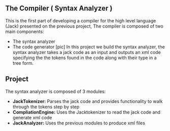 ## The Compiler ( Syntax Analyzer )
This is the first part of developing a compiler for the high level language (Jack) presented on the previous project, 
The compiler is composed of two main components: 
- The syntax analyzer 
- The code generator 
[pic]
In this project we build the syntax analyzer, the syntax analyzer takes a jack code as an input and outputs an xml code specifying the the tokens found in the code along with their type in a tree form. 

## Project
The syntax analyzer is composed of 3 modules:
- **JackTokenizer:** Parses the jack code and provides functionality to walk through the tokens step by step 
- **CompliationEngine:** Uses the Jacktokenizer to read the jack code and generate xml code 
- **JackAnalyzer:** Uses the previous modules to produce xml files 


